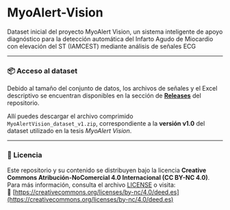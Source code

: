 # MyoAlert-Vision
Dataset inicial del proyecto MyoAlert Vision, un sistema inteligente de apoyo diagnóstico para la detección automática del Infarto Agudo de Miocardio con elevación del ST (IAMCEST) mediante análisis de señales ECG











---

### 📦 Acceso al dataset
Debido al tamaño del conjunto de datos, los archivos de señales y el Excel descriptivo se encuentran disponibles en la sección de **[Releases](https://github.com/alejaceron/MyoAlert-Vision/releases)** del repositorio.

Allí puedes descargar el archivo comprimido `MyoAlertVision_dataset_v1.zip`, correspondiente a la **versión v1.0** del dataset utilizado en la tesis *MyoAlert Vision*.




---
### 📄 Licencia
Este repositorio y su contenido se distribuyen bajo la licencia **Creative Commons Atribución-NoComercial 4.0 Internacional (CC BY-NC 4.0)**.  
Para más información, consulta el archivo [LICENSE](LICENSE) o visita:  
🔗 [https://creativecommons.org/licenses/by-nc/4.0/deed.es](https://creativecommons.org/licenses/by-nc/4.0/deed.es)
